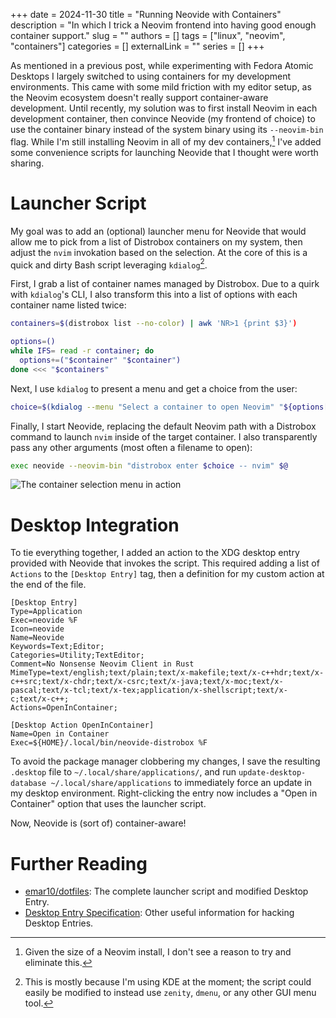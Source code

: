 +++ 
date = 2024-11-30
title = "Running Neovide with Containers"
description = "In which I trick a Neovim frontend into having good enough container support."
slug = ""
authors = []
tags = ["linux", "neovim", "containers"]
categories = []
externalLink = ""
series = []
+++

As mentioned in a previous post, while experimenting with Fedora Atomic Desktops I largely switched
to using containers for my development environments. This came with some mild friction with my
editor setup, as the Neovim ecosystem doesn't really support container-aware development. Until
recently, my solution was to first install Neovim in each development container, then convince
Neovide (my frontend of choice) to use the container binary instead of the system binary using its
`--neovim-bin` flag. While I'm still installing Neovim in all of my dev containers,[^1] I've added
some convenience scripts for launching Neovide that I thought were worth sharing.

[^1]: Given the size of a Neovim install, I don't see a reason to try and eliminate this.

# Launcher Script

My goal was to add an (optional) launcher menu for Neovide that would allow me to pick from a list
of Distrobox containers on my system, then adjust the `nvim` invokation based on the selection. At
the core of this is a quick and dirty Bash script leveraging `kdialog`[^2].

[^2]: This is mostly because I'm using KDE at the moment; the script could easily be modified to
    instead use `zenity`, `dmenu`, or any other GUI menu tool.

First, I grab a list of container names managed by Distrobox. Due to a quirk with `kdialog`'s CLI,
I also transform this into a list of options with each container name listed twice:

```bash
containers=$(distrobox list --no-color) | awk 'NR>1 {print $3}')

options=()
while IFS= read -r container; do
  options+=("$container" "$container") 
done <<< "$containers"
```

Next, I use `kdialog` to present a menu and get a choice from the user:

```bash
choice=$(kdialog --menu "Select a container to open Neovim" "${options[@]}")
```

Finally, I start Neovide, replacing the default Neovim path with a Distrobox command to launch
`nvim` inside of the target container. I also transparently pass any other arguments (most often a
filename to open):

```bash
exec neovide --neovim-bin "distrobox enter $choice -- nvim" $@
```

![The container selection menu in action](/images/neovide-in-containers/menu.png)

# Desktop Integration

To tie everything together, I added an action to the XDG desktop entry provided with Neovide that
invokes the script. This required adding a list of `Actions` to the `[Desktop Entry]` tag, then a
definition for my custom action at the end of the file.

```desktop
[Desktop Entry]
Type=Application
Exec=neovide %F
Icon=neovide
Name=Neovide
Keywords=Text;Editor;
Categories=Utility;TextEditor;
Comment=No Nonsense Neovim Client in Rust
MimeType=text/english;text/plain;text/x-makefile;text/x-c++hdr;text/x-c++src;text/x-chdr;text/x-csrc;text/x-java;text/x-moc;text/x-pascal;text/x-tcl;text/x-tex;application/x-shellscript;text/x-c;text/x-c++;
Actions=OpenInContainer;

[Desktop Action OpenInContainer]
Name=Open in Container
Exec=${HOME}/.local/bin/neovide-distrobox %F
```

To avoid the package manager clobbering my changes, I save the resulting `.desktop` file to
`~/.local/share/applications/`, and run `update-desktop-database ~/.local/share/applications` to
immediately force an update in my desktop environment. Right-clicking the entry now includes a
"Open in Container" option that uses the launcher script.

Now, Neovide is (sort of) container-aware!

# Further Reading

- [emar10/dotfiles](https://github.com/emar10/dotfiles/tree/3857ec46dc4b820f88522015bac0563dc248ff39/neovide/.local):
  The complete launcher script and modified Desktop Entry.
- [Desktop Entry Specification](https://specifications.freedesktop.org/desktop-entry-spec/latest/):
  Other useful information for hacking Desktop Entries.

